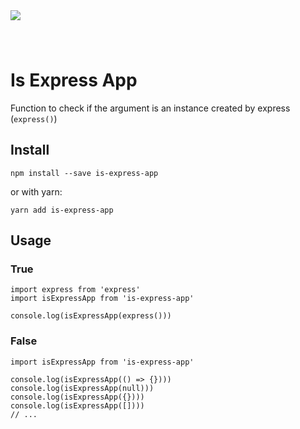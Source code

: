 <img src="https://user-images.githubusercontent.com/11332183/34917886-61e003f4-f94c-11e7-945c-9ff9253b491b.png" style="margin-bottom: 40px; max-width: 100%; max-height: 60px;">

# Is Express App

Function to check if the argument is an instance created by express (`express()`)

## Install

`npm install --save is-express-app`

or with yarn:

`yarn add is-express-app`

## Usage

### True

```
import express from 'express'
import isExpressApp from 'is-express-app'

console.log(isExpressApp(express()))
```

### False

```
import isExpressApp from 'is-express-app'

console.log(isExpressApp(() => {})))
console.log(isExpressApp(null)))
console.log(isExpressApp({})))
console.log(isExpressApp([])))
// ...
```
